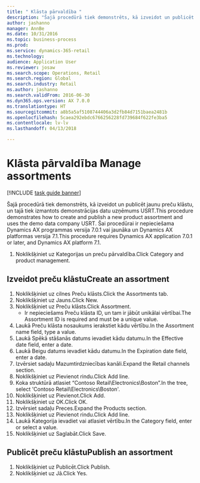 ```yaml
--- 
title: " Klāsta pārvaldība "
description: "Šajā procedūrā tiek demonstrēts, kā izveidot un publicēt jaunu preču klāstu, un tajā tiek izmantots demonstrācijas datu uzņēmums USRT."
author: jashanno
manager: AnnBe
ms.date: 10/31/2016
ms.topic: business-process
ms.prod: 
ms.service: dynamics-365-retail
ms.technology: 
audience: Application User
ms.reviewer: josaw
ms.search.scope: Operations, Retail
ms.search.region: Global
ms.search.industry: Retail
ms.author: jashanno
ms.search.validFrom: 2016-06-30
ms.dyn365.ops.version: AX 7.0.0
ms.translationtype: HT
ms.sourcegitcommit: a8b5a5af5108744406a3d2fb84d7151baea2481b
ms.openlocfilehash: 5caea292ebdc6766256228fd739684f622fe3ba5
ms.contentlocale: lv-lv
ms.lasthandoff: 04/13/2018

---
```

# <a name="manage-assortments"></a><span data-ttu-id="07613-103"> Klāsta pārvaldība </span><span class="sxs-lookup"><span data-stu-id="07613-103">Manage assortments</span></span> 

[!INCLUDE [task guide banner](../includes/task-guide-banner.md)]

<span data-ttu-id="07613-104">Šajā procedūrā tiek demonstrēts, kā izveidot un publicēt jaunu preču klāstu, un tajā tiek izmantots demonstrācijas datu uzņēmums USRT.</span><span class="sxs-lookup"><span data-stu-id="07613-104">This procedure demonstrates how to create and publish a new product assortment and uses the demo data company USRT.</span></span> <span data-ttu-id="07613-105">Šai procedūrai ir nepieciešama Dynamics AX programmas versija 7.0.1 vai jaunāka un Dynamics AX platformas versija 7.1.</span><span class="sxs-lookup"><span data-stu-id="07613-105">This procedure requires Dynamics AX application 7.0.1 or later, and Dynamics AX platform 7.1.</span></span>  

1. <span data-ttu-id="07613-106">Noklikšķiniet uz Kategorijas un preču pārvaldība.</span><span class="sxs-lookup"><span data-stu-id="07613-106">Click Category and product management.</span></span>

## <a name="create-an-assortment"></a><span data-ttu-id="07613-107">Izveidot preču klāstu</span><span class="sxs-lookup"><span data-stu-id="07613-107">Create an assortment</span></span>
1. <span data-ttu-id="07613-108">Noklikšķiniet uz cilnes Preču klāsts.</span><span class="sxs-lookup"><span data-stu-id="07613-108">Click the Assortments tab.</span></span>
2. <span data-ttu-id="07613-109">Noklikšķiniet uz Jauns.</span><span class="sxs-lookup"><span data-stu-id="07613-109">Click New.</span></span>
3. <span data-ttu-id="07613-110">Noklikšķiniet uz Preču klāsts.</span><span class="sxs-lookup"><span data-stu-id="07613-110">Click Assortment.</span></span>
    * <span data-ttu-id="07613-111">Ir nepieciešams Preču klāsta ID, un tam ir jābūt unikālai vērtībai.</span><span class="sxs-lookup"><span data-stu-id="07613-111">The Assortment ID is required and must be a unique value.</span></span>  
4. <span data-ttu-id="07613-112">Laukā Preču klāsta nosaukums ierakstiet kādu vērtību.</span><span class="sxs-lookup"><span data-stu-id="07613-112">In the Assortment name field, type a value.</span></span>
5. <span data-ttu-id="07613-113">Laukā Spēkā stāšanās datums ievadiet kādu datumu.</span><span class="sxs-lookup"><span data-stu-id="07613-113">In the Effective date field, enter a date.</span></span>
6. <span data-ttu-id="07613-114">Laukā Beigu datums ievadiet kādu datumu.</span><span class="sxs-lookup"><span data-stu-id="07613-114">In the Expiration date field, enter a date.</span></span>
7. <span data-ttu-id="07613-115">Izvērsiet sadaļu Mazumtirdzniecības kanāli.</span><span class="sxs-lookup"><span data-stu-id="07613-115">Expand the Retail channels section.</span></span>
8. <span data-ttu-id="07613-116">Noklikšķiniet uz Pievienot rindu.</span><span class="sxs-lookup"><span data-stu-id="07613-116">Click Add line.</span></span>
9. <span data-ttu-id="07613-117">Koka struktūrā atlasiet “Contoso Retail\Electronics\Boston”.</span><span class="sxs-lookup"><span data-stu-id="07613-117">In the tree, select 'Contoso Retail\Electronics\Boston'.</span></span>
10. <span data-ttu-id="07613-118">Noklikšķiniet uz Pievienot.</span><span class="sxs-lookup"><span data-stu-id="07613-118">Click Add.</span></span>
11. <span data-ttu-id="07613-119">Noklikšķiniet uz OK.</span><span class="sxs-lookup"><span data-stu-id="07613-119">Click OK.</span></span>
12. <span data-ttu-id="07613-120">Izvērsiet sadaļu Preces.</span><span class="sxs-lookup"><span data-stu-id="07613-120">Expand the Products section.</span></span>
13. <span data-ttu-id="07613-121">Noklikšķiniet uz Pievienot rindu.</span><span class="sxs-lookup"><span data-stu-id="07613-121">Click Add line.</span></span>
14. <span data-ttu-id="07613-122">Laukā Kategorija ievadiet vai atlasiet vērtību.</span><span class="sxs-lookup"><span data-stu-id="07613-122">In the Category field, enter or select a value.</span></span>
15. <span data-ttu-id="07613-123">Noklikšķiniet uz Saglabāt.</span><span class="sxs-lookup"><span data-stu-id="07613-123">Click Save.</span></span>

## <a name="publish-an-assortment"></a><span data-ttu-id="07613-124">Publicēt preču klāstu</span><span class="sxs-lookup"><span data-stu-id="07613-124">Publish an assortment</span></span>
1. <span data-ttu-id="07613-125">Noklikšķiniet uz Publicēt.</span><span class="sxs-lookup"><span data-stu-id="07613-125">Click Publish.</span></span>
2. <span data-ttu-id="07613-126">Noklikšķiniet uz Jā.</span><span class="sxs-lookup"><span data-stu-id="07613-126">Click Yes.</span></span>


